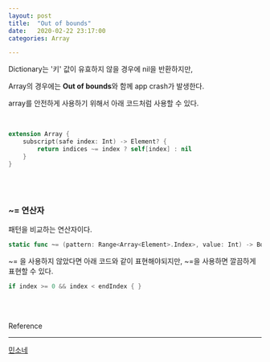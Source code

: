 ```yaml
---
layout: post
title:  "Out of bounds"
date:   2020-02-22 23:17:00 
categories: Array

---
```


Dictionary는 '키' 값이 유효하지 않을 경우에 nil을 반환하지만, 

Array의 경우에는 **Out of bounds**와 함께 app crash가 발생한다.

<!--more-->

array를 안전하게 사용하기 위해서 아래 코드처럼 사용할 수 있다.

<br>

```swift
extension Array {
    subscript(safe index: Int) -> Element? {
        return indices ~= index ? self[index] : nil
    }
}
```

<br><br>

### ~= 연산자

패턴을 비교하는 연산자이다. 

``` swift
static func ~= (pattern: Range<Array<Element>.Index>, value: Int) -> Bool
```

~= 을 사용하지 않았다면 아래 코드와 같이 표현해야되지만, ~=을 사용하면 깔끔하게 표현할 수 있다.

```swift
if index >= 0 && index < endIndex { }
```







<br>

<br>

Reference

---

[민소네](http://minsone.github.io/programming/check-index-of-array-in-swift)

